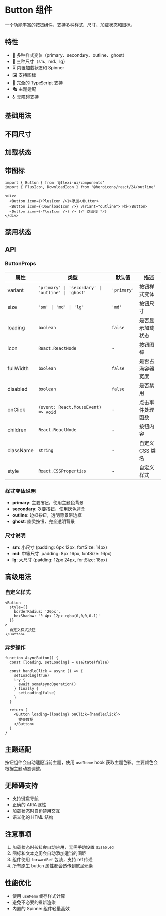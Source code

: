 # Button 组件

一个功能丰富的按钮组件，支持多种样式、尺寸、加载状态和图标。

## 特性

- 🎨 多种样式变体（primary、secondary、outline、ghost）
- 📏 三种尺寸（sm、md、lg）
- ⏳ 内置加载状态和 Spinner
- 🖼️ 支持图标
- 🎯 完全的 TypeScript 支持
- 🎭 主题适配
- ♿ 无障碍支持

## 基础用法

<DemoContainer title="基础按钮">
  <ReactDemo name="Button" :props="{ children: '默认按钮' }" />
  <ReactDemo name="Button" :props="{ variant: 'secondary', children: '次要按钮' }" />
  <ReactDemo name="Button" :props="{ variant: 'outline', children: '边框按钮' }" />
  <ReactDemo name="Button" :props="{ variant: 'ghost', children: '幽灵按钮' }" />
</DemoContainer>

## 不同尺寸

<DemoContainer title="尺寸">
  <ReactDemo name="Button" :props="{ size: 'sm', children: '小按钮' }" />
  <ReactDemo name="Button" :props="{ size: 'md', children: '中等按钮' }" />
  <ReactDemo name="Button" :props="{ size: 'lg', children: '大按钮' }" />
</DemoContainer>

## 加载状态

<DemoContainer title="加载状态">
  <ReactDemo name="Button" :props="{ loading: true, children: '加载中...' }" />
  <ReactDemo name="Button" :props="{ loading: true, size: 'sm', children: '小按钮加载' }" />
  <ReactDemo name="Button" :props="{ loading: true, variant: 'outline', children: '边框按钮加载' }" />
</DemoContainer>

## 带图标

```tsx
import { Button } from '@flexi-ui/components'
import { PlusIcon, DownloadIcon } from '@heroicons/react/24/outline'

<div>
  <Button icon={<PlusIcon />}>添加</Button>
  <Button icon={<DownloadIcon />} variant="outline">下载</Button>
  <Button icon={<PlusIcon />} /> {/* 仅图标 */}
</div>
```

## 禁用状态

<DemoContainer title="禁用状态">
  <ReactDemo name="Button" :props="{ disabled: true, children: '禁用按钮' }" />
  <ReactDemo name="Button" :props="{ disabled: true, variant: 'outline', children: '禁用边框按钮' }" />
</DemoContainer>

## API

### ButtonProps

| 属性 | 类型 | 默认值 | 描述 |
|------|------|--------|------|
| variant | `'primary' \| 'secondary' \| 'outline' \| 'ghost'` | `'primary'` | 按钮样式变体 |
| size | `'sm' \| 'md' \| 'lg'` | `'md'` | 按钮尺寸 |
| loading | `boolean` | `false` | 是否显示加载状态 |
| icon | `React.ReactNode` | - | 按钮图标 |
| fullWidth | `boolean` | `false` | 是否占满容器宽度 |
| disabled | `boolean` | `false` | 是否禁用 |
| onClick | `(event: React.MouseEvent) => void` | - | 点击事件处理函数 |
| children | `React.ReactNode` | - | 按钮内容 |
| className | `string` | - | 自定义 CSS 类名 |
| style | `React.CSSProperties` | - | 自定义样式 |

### 样式变体说明

- **primary**: 主要按钮，使用主题色背景
- **secondary**: 次要按钮，使用灰色背景
- **outline**: 边框按钮，透明背景带边框
- **ghost**: 幽灵按钮，完全透明背景

### 尺寸说明

- **sm**: 小尺寸 (padding: 6px 12px, fontSize: 14px)
- **md**: 中等尺寸 (padding: 8px 16px, fontSize: 16px)
- **lg**: 大尺寸 (padding: 12px 24px, fontSize: 18px)

## 高级用法

### 自定义样式

```tsx
<Button 
  style={{ 
    borderRadius: '20px',
    boxShadow: '0 4px 12px rgba(0,0,0,0.1)'
  }}
>
  自定义样式按钮
</Button>
```

### 异步操作

```tsx
function AsyncButton() {
  const [loading, setLoading] = useState(false)
  
  const handleClick = async () => {
    setLoading(true)
    try {
      await someAsyncOperation()
    } finally {
      setLoading(false)
    }
  }
  
  return (
    <Button loading={loading} onClick={handleClick}>
      提交数据
    </Button>
  )
}
```

## 主题适配

按钮组件会自动适配当前主题，使用 `useTheme` hook 获取主题色彩。主要颜色会根据主题动态调整。

## 无障碍支持

- 支持键盘导航
- 正确的 ARIA 属性
- 加载状态时自动禁用交互
- 语义化的 HTML 结构

## 注意事项

1. 加载状态时按钮会自动禁用，无需手动设置 `disabled`
2. 图标和文本之间会自动添加适当的间距
3. 组件使用 `forwardRef` 包装，支持 ref 传递
4. 所有原生 button 属性都会透传到底层元素

## 性能优化

- 使用 `useMemo` 缓存样式计算
- 避免不必要的重新渲染
- 内置的 Spinner 组件轻量高效